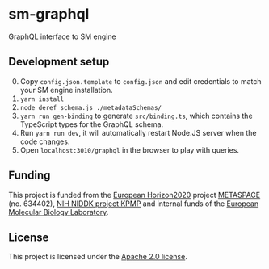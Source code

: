 # sm-graphql

GraphQL interface to SM engine

## Development setup

0. Copy `config.json.template` to `config.json` and edit credentials to match your SM engine installation.
1. `yarn install`
2. `node deref_schema.js ./metadataSchemas/`
3. `yarn run gen-binding` to generate `src/binding.ts`, which contains the TypeScript types for the GraphQL schema.
4. Run `yarn run dev`, it will automatically restart Node.JS server when the code changes.
5. Open `localhost:3010/graphql` in the browser to play with queries.

## Funding

This project is funded from the [European Horizon2020](https://ec.europa.eu/programmes/horizon2020/)
project [METASPACE](http://project.metaspace2020.eu/) (no. 634402),
[NIH NIDDK project KPMP](http://kpmp.org/)
and internal funds of the [European Molecular Biology Laboratory](https://www.embl.org/).

## License

This project is licensed under the [Apache 2.0 license](LICENSE).

